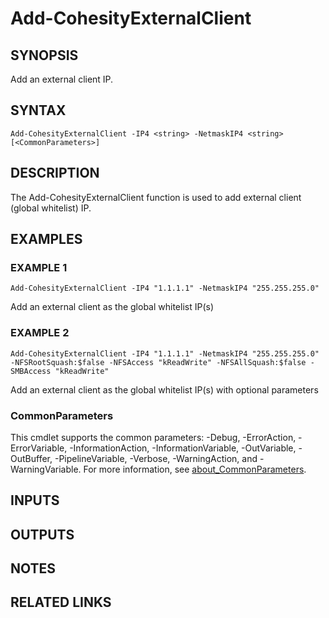 
# Add-CohesityExternalClient

## SYNOPSIS
Add an external client IP.

## SYNTAX

```
Add-CohesityExternalClient -IP4 <string> -NetmaskIP4 <string> [<CommonParameters>]
```

## DESCRIPTION
The Add-CohesityExternalClient function is used to add external client (global whitelist) IP.

## EXAMPLES

### EXAMPLE 1
```
Add-CohesityExternalClient -IP4 "1.1.1.1" -NetmaskIP4 "255.255.255.0"
```

Add an external client as the global whitelist IP(s)


### EXAMPLE 2
```
Add-CohesityExternalClient -IP4 "1.1.1.1" -NetmaskIP4 "255.255.255.0" -NFSRootSquash:$false -NFSAccess "kReadWrite" -NFSAllSquash:$false -SMBAccess "kReadWrite"
```

Add an external client as the global whitelist IP(s) with optional parameters

### CommonParameters
This cmdlet supports the common parameters: -Debug, -ErrorAction, -ErrorVariable, -InformationAction, -InformationVariable, -OutVariable, -OutBuffer, -PipelineVariable, -Verbose, -WarningAction, and -WarningVariable. For more information, see [about_CommonParameters](http://go.microsoft.com/fwlink/?LinkID=113216).

## INPUTS

## OUTPUTS

## NOTES

## RELATED LINKS

